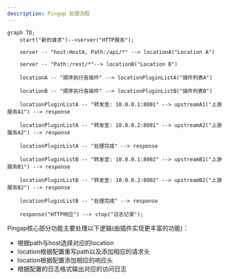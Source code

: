 ```yaml
---
description: Pingap 处理流程
---
```


```mermaid
graph TD;
    start("新的请求")-->server("HTTP服务");

    server -- "host:HostA, Path:/api/*" --> locationA("Location A")

    server -- "Path:/rest/*"--> locationB("Location B")

    locationA -- "顺序执行各插件" --> locationPluginListA("插件列表A")

    locationB -- "顺序执行各插件" --> locationPluginListB("插件列表B")

    locationPluginListA -- "转发至: 10.0.0.1:8001" --> upstreamA1("上游服务A1") --> response

    locationPluginListA -- "转发至: 10.0.0.2:8001" --> upstreamA2("上游服务A2") --> response

    locationPluginListA -- "处理完成" --> response

    locationPluginListB -- "转发至: 10.0.0.1:8002" --> upstreamB1("上游服务B1") --> response

    locationPluginListB -- "转发至: 10.0.0.2:8002" --> upstreamB2("上游服务B2") --> response

    locationPluginListB -- "处理完成" --> response

    response("HTTP响应") --> stop("日志记录");
```

Pingap核心部分功能主要处理以下逻辑(由插件实现更丰富的功能)：

- 根据path与host选择对应的location
- location根据配置重写path以及添加相应的请求头
- location根据配置添加相应的响应头
- 根据配置的日志格式输出对应的访问日志
